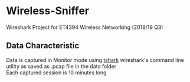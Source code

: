# Wireless-Sniffer
Wireshark Project for ET4394 Wireless Networking (2018/19 Q3)
## Data Characteristic
Data is captured in Monitor mode using [tshark](https://www.wireshark.org/docs/man-pages/tshark.html) wireshark's command line utility as saved as .pcap file in the data folder   
Each captured session is 10 minutes long


